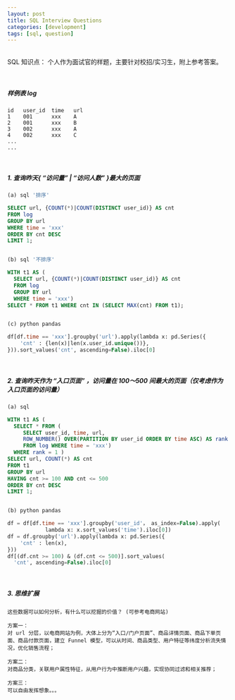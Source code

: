 ```yaml
---
layout: post
title: SQL Interview Questions
categories: [development]
tags: [sql, question]
---
```


<br>SQL 知识点： 个人作为面试官的样题，主要针对校招/实习生，附上参考答案。

<br>

##### 样例表 log

```
id   user_id  time   url
1    001      xxx    A
2    001      xxx    B
3    002      xxx    A
4    002      xxx    C
...
...

```

<br>

##### 1. 查询昨天{ “访问量” | “访问人数” }最大的页面

```sql
(a) sql '排序'

SELECT url, {COUNT(*)|COUNT(DISTINCT user_id)} AS cnt
FROM log
GROUP BY url
WHERE time = 'xxx'
ORDER BY cnt DESC
LIMIT 1;


(b) sql '不排序'

WITH t1 AS (
  SELECT url, {COUNT(*)|COUNT(DISTINCT user_id)} AS cnt
  FROM log
  GROUP BY url
  WHERE time = 'xxx')
SELECT * FROM t1 WHERE cnt IN (SELECT MAX(cnt) FROM t1);


(c) python pandas

df[df.time == 'xxx'].groupby('url').apply(lambda x: pd.Series({
    'cnt' : {len(x)|len(x.user_id.unique())},
})).sort_values('cnt', ascending=False).iloc[0]

```

<br>

##### 2. 查询昨天作为 “入口页面” ，访问量在 100～500 间最大的页面（仅考虑作为入口页面的访问量）

```sql
(a) sql

WITH t1 AS (
  SELECT * FROM (
     SELECT user_id, time, url,
     ROW_NUMBER() OVER(PARTITION BY user_id ORDER BY time ASC) AS rank
     FROM log WHERE time = 'xxx')
  WHERE rank = 1 )
SELECT url, COUNT(*) AS cnt
FROM t1
GROUP BY url
HAVING cnt >= 100 AND cnt <= 500
ORDER BY cnt DESC
LIMIT 1;


(b) python pandas

df = df[df.time == 'xxx'].groupby('user_id'， as_index=False).apply(
  			lambda x: x.sort_values('time').iloc[0])
df = df.groupby('url').apply(lambda x: pd.Series({
    'cnt' : len(x),
}))
df[(df.cnt >= 100) & (df.cnt <= 500)].sort_values(
  'cnt', ascending=False).iloc[0]

```

<br>

##### 3. 思维扩展

```
这些数据可以如何分析，有什么可以挖掘的价值？ (可参考电商网站)

方案一：
对 url 分层，以电商网站为例，大体上分为“入口/门户页面”、商品详情页面、商品下单页面、商品付款页面，建立 Funnel 模型，可以从时间、商品类型、用户特征等纬度分析流失情况，优化销售流程；

方案二：
对商品分类，关联用户属性特征，从用户行为中推断用户兴趣，实现协同过滤和相关推荐；

方案三：
可以自由发挥想象。。。

```



<br>



<br>
<br>


